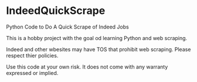# IndeedQuickScrape
Python Code to Do A Quick Scrape of Indeed Jobs

This is a hobby project with the goal od learning Python and web scraping. 

Indeed and other wbesites may have TOS that prohibit web scraping. Please respect thier policies. 

Use this code at your own risk. It does not come with any warranty expressed or implied. 
